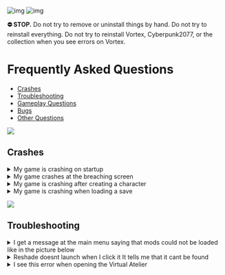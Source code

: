 ![img](https://s11.gifyu.com/images/Cuty-od-Dreams-Logo-YellowUP.png)
![img](https://i.imgur.com/zCpg0Fp.png)

**⛔ STOP.** Do not try to remove or uninstall things by hand. Do not try to reinstall everything. Do not try to reinstall Vortex, Cyberpunk2077, or the collection when you see errors on Vortex.

# Frequently Asked Questions


- [Crashes](#crashes)
- [Troubleshooting](#troubleshooting)
- [Gameplay Questions](#gameplay-questions)
- [Bugs](#bugs)
- [Other Questions](#other-questions)

![](https://s12.gifyu.com/images/Cyan-Rule.png)




## Crashes

<details>
<summary>My game is crashing on startup</summary>

![img](https://i.imgur.com/wAJUpeU.png)

1) Check the install guide and make sure you follow the instructions.

2) Make sure the game is installed on a **SSD.**

3)Perform a Cyberclean> ⁠Cyberclean Boot up the game and see if the problem is resolved.

4) Check your Graphics Driver> ⁠Unknown and reinstall it.

5) Make sure these are up to date>
⁠Unknown
⁠Unknown

6)Go here > G:\SteamLibrary\steamapps\common\Cyberpunk 2077\bin\x64\     and Rename "dxgi.dll" to "d3d12.dll" 

7) Disable the appearance mod menu mod in Vortex.

8) Disable the UHD Splash screen mod in Vortex.

9) Disable the QHD intro mod in Vortex.

10) Disable/Uninstall the reshade if you have installed and ran the program

![img](https://i.imgur.com/wAJUpeU.png)

</details>

<details>
<summary>My game crashes at the breaching screen</summary>

![img](https://i.imgur.com/wAJUpeU.png)

You need to disable **"Analytics"**

1) Purge the mods in Vortex

2) Launch the game 

3) Go to the settings menu and on the gameplay tab disable **"Analytics"**.

![img](https://i.imgur.com/wAJUpeU.png)

</details>

<details>
<summary>My game is crashing after creating a character</summary>

![img](https://i.imgur.com/wAJUpeU.png)

For some users, these were able to fix their issues.

1) Make sure the game is installed on a **SSD**

2) Disable **surface** mods in Vortex.

3) Make sure the graphics driver is up to date/Reinstall the graphics driver 

4) Disable any overlay (steam or Nvidia/amd overlay for example) 

5) Disable the **appearance menu mod.**

6) Run the game in windowed fullscreen.

7) Make sure these are upto date>
⁠Common Redist
⁠NET 7 Desktop Runtime

Another workaround is to start a vanilla game and then redploy the mods after.

1) **Purge** the mods in Vortex

2) Create a character without mods.

3) Save the game after the first mission.

4) Go back to Vortex and **Deploy** the mods this will enable all the mods. 

5) Start the game and load the save and see if you are able to play.

![img](https://i.imgur.com/wAJUpeU.png)

</details>

<details>
<summary>My game is crashing when loading a save</summary>

![img](https://i.imgur.com/wAJUpeU.png)

Make sure you have disabled **"cross-platform saves"** as shown below and you have the game installed on a **SSD**.  

![img](https://s12.gifyu.com/images/SWeJF.png)

If this doesnt fix the issue you can try the following. 

Play the game without mods and make a save and then reactivate mods and load the save.

1) In Vortex on the mods tab select **"Purge"** this will remove the mods from the game files.

2) Boot up the vanilla game load your save now save and close the game.

3) In Vortex on the mods tab select "**Deploy"**

4) Boot up the game and load your save.

![img](https://i.imgur.com/wAJUpeU.png)

</details>


![](https://s12.gifyu.com/images/Cyan-Rule.png)


## Troubleshooting

<details>
<summary>I get a message at the main menu saying that mods could not be loaded like in the picture below</summary>

![img](https://i.imgur.com/wAJUpeU.png)

![](https://s12.gifyu.com/images/Screenshot_2023-05-05_103305.png)

You didnt turn of **"redmod autoconvert"** read the installation guide and start from scratch.

1) Delete the collection and archives.

2) Turn of **"redmod autoconvert"**

![](https://s11.gifyu.com/images/Untitle44d.jpg)

3) Run a **"cyberclean"**

4) Delete the **"mod"** folder in the main game directory this is the redmods folder.

![](https://s12.gifyu.com/images/Redmod-folder.jpg)

5) Reinstall collection


![img](https://i.imgur.com/wAJUpeU.png)

</details>

<details>
<summary>Reshade doesnt launch when I click it It tells me that it cant be found</summary>

![img](https://i.imgur.com/wAJUpeU.png)

Sometimes you need to relink Vortex to a tool.

1) Go to the dashboard tab in Vortex.

2) Scroll down untill you see tools.

3) Click the 3 dots next to the tool you need to relink ie Reshade. and select "edit"

4) Now selct "target" and browse to where you have the tool installed this will be in the main cyberpunk directory.

![img](https://s12.gifyu.com/images/SQNLK.png)


![img](https://i.imgur.com/wAJUpeU.png)

</details>

<details>
<summary>I see this error when opening the Virtual Atelier</summary>

![img](https://s11.gifyu.com/images/SuJ1O.png)

Dont worry this is normall some shops haver the same items.

![img](https://i.imgur.com/wAJUpeU.png)

<details>
<summary>The Atelier Shop doesnt show up in game</summary>

![img](https://i.imgur.com/wAJUpeU.png)

1) Open Vortex 

2) On the mods tab search for **Virtual Atelier**

2) Right click on the mod and select reinstall.

4) Launch the game and see if the problem is  resolved.

![img](https://i.imgur.com/wAJUpeU.png)

</details>

![](https://s12.gifyu.com/images/Cyan-Rule.png)




## Gameplay Questions

<details>
<summary>HUD Elements are off the screen</summary>

![img](https://i.imgur.com/wAJUpeU.png)

This is due to a mod called **HUDitor** it allows you to move the hud widgets where ever you would like. 

1) Once in game hold **SHIFT** and press **U** to customize the hud settings to suit you. 

2) To go to the next widget press the LEFT and RIGHT arrow keys.

3) To rest the widgets press **X**

See the mod [HERE](https://www.nexusmods.com/cyberpunk2077/mods/3315)

![img](https://i.imgur.com/wAJUpeU.png)

</details>


<details>
<summary>Mini Map isnt showing up</summary>

![img](https://i.imgur.com/wAJUpeU.png)

Press **"Y"** to show the mini map.

If this doesnt work its becuause you have the E3 Compass installed this will disable the mini map.


![img](https://i.imgur.com/wAJUpeU.png)

</details>


<details>
<summary>I cant shoot the drones in the car in the Heist Mission</summary>

![img](https://i.imgur.com/wAJUpeU.png)

You can fix this bug by 

1) Equip a pistol before getting into the car.

![img](https://i.imgur.com/wAJUpeU.png)

</details>

<details>
<summary>Why do quick hacks cost 0 Ram</summary>

![img](https://i.imgur.com/wAJUpeU.png)

This is a bug caused by the (Better Netrunning) Mod it doesn't affect the actual cost.

![img](https://i.imgur.com/wAJUpeU.png)

</details>

<details>
<summary>Where are ther new sandevistans</summary>

![img](https://i.imgur.com/wAJUpeU.png)

You can find the new sandevistans added by Time Dilation Overhaul at the following locations.
- Zetatech Mk 4 - Arroyo Ripperdock
- Militech Mk 4 - Kabuki Ripperdock
- Raven Mk 5 - Rancho Ripperdock
- Fuyutsuki Mk 5 - Japan Town Ripperdock
- Moore Mk 5 - Badlands Ripperdock

![img](https://i.imgur.com/wAJUpeU.png)

</details>


## Bugs

1) [My character and some female NPCs have weird texture lines on them](#my-character-and-some-female-npcs-have-weird-texture-lines-on-them)
2) [There is a weapon stuck in my inventory and i cant unequip it](#there-is-a-weapon-stuck-in-my-inventory-and-i-cant-unequip-it)
3) [My screen is zoomed in](#my-screen-is-zoomed-in)
4) [My character has 2 arms 2 different skin colours 2 tattoos 2 Hairstyles etc](#my-character-has-2-arms-2-diffrent-skin-colours-2-tattoos-2-hairstyles-etc)
5) [The Camera is locked i cant move up/down](#the-camera-is-locked-i-cant-move-up-or-down)




## Other Questions
1) [Where is the game located](#where-is-the-game-located) 
2) [How do i update the Collection](#how-do-i-update-the-collection)
3) [Can i use a Pirated Game](#can-i-use-a-pirated-game)
4) [Where are the optional mods](#where-are-the-optional-mods)


![img](https://i.imgur.com/wAJUpeU.png)

## Where is the game located❓

```
Steam> Drive Letter\SteamLibrary\steamapps\common\Cyberpunk2077.exe
GOG>   Drive Letter\GOGLibrary\Games\Cyberpunk2077.exe
Epic>  Drive Letter\EpicLibrary\Cyberpunk2077.exe  
```


## My character and some female NPCs have weird texture lines on them❓

You need to set the texture quality to **"HIGH"**

**Note** This setting doesnt show when in game you must be in the main menu.

1) Launch the game 

2) Go to the settings menu and on the graphics tab set texture quality to high.


![img](https://i.imgur.com/wAJUpeU.png)


## The Camera is locked i cant move up or down❓

This is a bug everyone has had for a long time with the third person mode there is a simple but inconvenient fix. When the camera lock happens 

1) Activate 3rd person with "1"

2) Deactivate third person with "1"

Now the camera should be unlocked

Alternatively you can disable the mod through the in game mod menus. 

1) Select Mods from the main menu 

2) Toggle off third person mode.

![](https://s11.gifyu.com/images/3rd-person.jpg)


![img](https://i.imgur.com/wAJUpeU.png)


## There is a weapon stuck in my inventory and i cant unequip it❓

1) Go to a Vendor and sort by all.

2) Locate the problem weapon and sell it.


![img](https://i.imgur.com/wAJUpeU.png)


## How do i update the Collection

Updating the collection is as easy as clicking the "Update" button.
When prompted to "Remove mods from old revision" make sure to click the "Remove All" button.
**DO NOT** update any of the mods in this collection individually in Vortex when a mod gets updated we will update the collection.
Notes will be in the changelog

Updating

1)


## My screen is zoomed in❓

Some times the camera can get stuck zoomed in. To fix this you can try the following. 

1) If you are stuck zoomed in with your scope on a weapon press controll on your keyboard to toggle weapon zoom.

2) Save your game and reload. 

3) Change your fov and then change it back. 


![img](https://i.imgur.com/wAJUpeU.png)


## Can i use a Pirated Game❓

- **NO** Mods will not work with a Pirated/Cracked version of the game.
- **DO NOT** use a pirated game. It is against Nexus rules and is illegal and I will not provide any support.


![img](https://i.imgur.com/wAJUpeU.png)


## My character has 2 arms, 2 different skin colours, 2 tattoos, 2 Hairstyles etc❓

This can happen if you change your character in the game (mirror or a ripperdoc). This is caused by the **Appearance Change Unlocker** mod this mod is needed to be able to change many things on your character like tattoos ect 

1) Reload your current save.
or
2) Restart the game.


![img](https://i.imgur.com/wAJUpeU.png)


## Where are the optional mods❓

1) Open Vortex
2) Select **"Collections"**
3) Select **"View"** on the collection.

![img](https://s11.gifyu.com/images/Sguez.png)

4) Select **"Mods"**

![img](https://s11.gifyu.com/images/Sgueb.png)

5) Now you can filter between **"Required"** and **"Recommended"** Recommended being the optional Mods.


![img](https://s11.gifyu.com/images/SgueM.jpg)


![img](https://i.imgur.com/wAJUpeU.png)


![](https://s12.gifyu.com/images/SuG0u.png)
